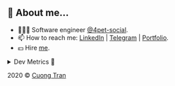 ## 🦄 About me...

- 🧑🏻‍💻 Software engineer [@4pet-social](https://github.com/4pet-social).
- 📫 How to reach me: [LinkedIn](https://linkedin.com/in/103cuong) | [Telegram](https://t.me/cuong103) | [Portfolio](https://103cuong.github.io/).
- 💵 Hire [me](mailto:103cuong@gmail.com).

<details><summary>Dev Metrics 💅</summary>

<!--START_SECTION:waka-->
![Profile Views](http://img.shields.io/badge/Profile%20Views-50-blue)

![Lines of code](https://img.shields.io/badge/From%20Hello%20World%20I%27ve%20Written-17.5%20million%20lines%20of%20code-blue)

**🐱 My Github Data** 

> 🏆 2,265 Contributions in the Year 2020
 > 
> 📦 496.5 kB Used in Github's Storage 
 > 
> 💼 Opted to Hire
 > 
> 📜 151 Public Repositories
 > 
> 🔑 0 Private Repository 
 > 
**I'm a Night 🦉** 

```text
🌞 Morning    69 commits     ███░░░░░░░░░░░░░░░░░░░░░░   13.09% 
🌆 Daytime    171 commits    ████████░░░░░░░░░░░░░░░░░   32.45% 
🌃 Evening    179 commits    ████████░░░░░░░░░░░░░░░░░   33.97% 
🌙 Night      108 commits    █████░░░░░░░░░░░░░░░░░░░░   20.49%

```
📅 **I'm Most Productive on Thursday** 

```text
Monday       69 commits     ███░░░░░░░░░░░░░░░░░░░░░░   13.09% 
Tuesday      74 commits     ███░░░░░░░░░░░░░░░░░░░░░░   14.04% 
Wednesday    55 commits     ██░░░░░░░░░░░░░░░░░░░░░░░   10.44% 
Thursday     108 commits    █████░░░░░░░░░░░░░░░░░░░░   20.49% 
Friday       68 commits     ███░░░░░░░░░░░░░░░░░░░░░░   12.9% 
Saturday     69 commits     ███░░░░░░░░░░░░░░░░░░░░░░   13.09% 
Sunday       84 commits     ████░░░░░░░░░░░░░░░░░░░░░   15.94%

```


📊 **This Week I Spent My Time On** 

```text
⌚︎ Time Zone: Asia/Ho_Chi_Minh

💬 Programming Languages: 
TypeScript               26 hrs 33 mins      ██████████████░░░░░░░░░░░   56.26% 
Go                       16 hrs 24 mins      ████████░░░░░░░░░░░░░░░░░   34.77% 
Markdown                 1 hr 11 mins        ░░░░░░░░░░░░░░░░░░░░░░░░░   2.54% 
JSON                     53 mins             ░░░░░░░░░░░░░░░░░░░░░░░░░   1.88% 
Protocol Buffer          45 mins             ░░░░░░░░░░░░░░░░░░░░░░░░░   1.6%

🔥 Editors: 
WebStorm                 21 hrs 9 mins       ███████████░░░░░░░░░░░░░░   44.82% 
GoLand                   15 hrs 7 mins       ████████░░░░░░░░░░░░░░░░░   32.05% 
VS Code                  10 hrs 53 mins      █████░░░░░░░░░░░░░░░░░░░░   23.06% 
Sublime Text             1 min               ░░░░░░░░░░░░░░░░░░░░░░░░░   0.06%

```

**I Mostly Code in TypeScript** 

```text
TypeScript               49 repos            ████████████░░░░░░░░░░░░░   50.0% 
JavaScript               19 repos            ████░░░░░░░░░░░░░░░░░░░░░   19.39% 
Go                       18 repos            ████░░░░░░░░░░░░░░░░░░░░░   18.37% 
Dockerfile               3 repos             ░░░░░░░░░░░░░░░░░░░░░░░░░   3.06% 
Dart                     2 repos             ░░░░░░░░░░░░░░░░░░░░░░░░░   2.04%

```



<!--END_SECTION:waka-->
</details>

2020 © [Cuong Tran](https://github.com/103cuong)
